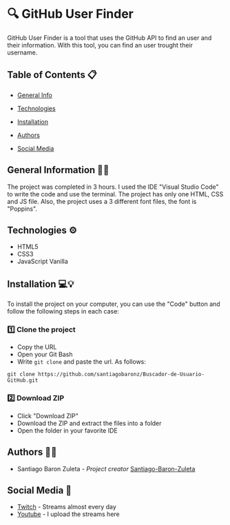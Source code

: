 # 🔍 GitHub User Finder

GitHub User Finder is a tool that uses the GitHub API to find an user and their information. With this tool, you can find an user trought their username.

## Table of Contents 📋
- [General Info](#general-information)

- [Technologies](#technologies)

- [Installation](#installation)

- [Authors](#Authors)

- [Social Media](#Social-media)

## General Information 🙋‍♂️

The project was completed in 3 hours. I used the IDE "Visual Studio Code" to write the code and use the terminal. The project has only one HTML, CSS and JS file. Also, the project uses a 3 different font files, the font is "Poppins".

## Technologies ⚙️

- HTML5
- CSS3
- JavaScript Vanilla

## Installation 💻💡

To install the project on your computer, you can use the "Code" button and follow the following steps in each case:

### 1️⃣ Clone the project

- Copy the URL
- Open your Git Bash
- Write ``` git clone ``` and paste the url. As follows:

``` 
git clone https://github.com/santiagobaronz/Buscador-de-Usuario-GitHub.git
```

### 2️⃣ Download ZIP

- Click "Download ZIP"
- Download the ZIP and extract the files into a folder
- Open the folder in your favorite IDE

## Authors 🦸‍♀️

- Santiago Baron Zuleta - *Project creator* [Santiago-Baron-Zuleta](https://github.com/santiagobaronz)

## Social Media 🔮

- [Twitch](https://www.twitch.tv/doctorbaronn) - Streams almost every day
- [Youtube](https://www.youtube.com/c/DoctorBaron) - I upload the streams here
